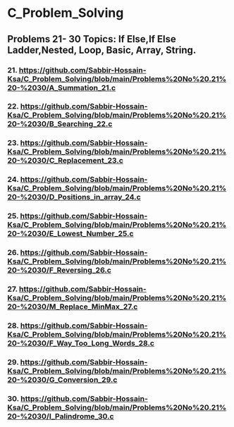 # C_Problem_Solving
## Problems 21- 30 Topics: If Else,If Else Ladder,Nested, Loop, Basic, Array, String.
### 21. https://github.com/Sabbir-Hossain-Ksa/C_Problem_Solving/blob/main/Problems%20No%20.21%20-%2030/A_Summation_21.c
### 22. https://github.com/Sabbir-Hossain-Ksa/C_Problem_Solving/blob/main/Problems%20No%20.21%20-%2030/B_Searching_22.c
### 23. https://github.com/Sabbir-Hossain-Ksa/C_Problem_Solving/blob/main/Problems%20No%20.21%20-%2030/C_Replacement_23.c
### 24. https://github.com/Sabbir-Hossain-Ksa/C_Problem_Solving/blob/main/Problems%20No%20.21%20-%2030/D_Positions_in_array_24.c
### 25. https://github.com/Sabbir-Hossain-Ksa/C_Problem_Solving/blob/main/Problems%20No%20.21%20-%2030/E_Lowest_Number_25.c
### 26. https://github.com/Sabbir-Hossain-Ksa/C_Problem_Solving/blob/main/Problems%20No%20.21%20-%2030/F_Reversing_26.c
### 27. https://github.com/Sabbir-Hossain-Ksa/C_Problem_Solving/blob/main/Problems%20No%20.21%20-%2030/M_Replace_MinMax_27.c
### 28. https://github.com/Sabbir-Hossain-Ksa/C_Problem_Solving/blob/main/Problems%20No%20.21%20-%2030/F_Way_Too_Long_Words_28.c
### 29. https://github.com/Sabbir-Hossain-Ksa/C_Problem_Solving/blob/main/Problems%20No%20.21%20-%2030/G_Conversion_29.c
### 30. https://github.com/Sabbir-Hossain-Ksa/C_Problem_Solving/blob/main/Problems%20No%20.21%20-%2030/I_Palindrome_30.c
